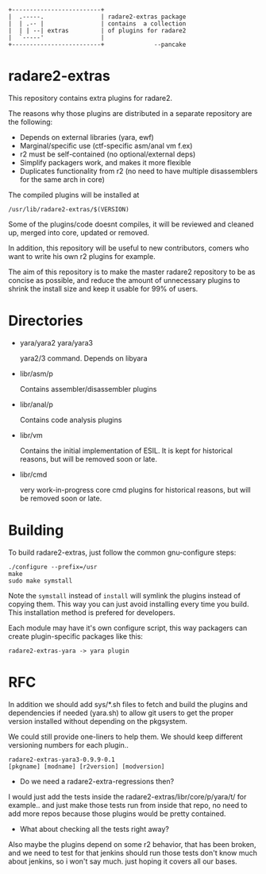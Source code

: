 	+-------------------------+
	|  .-----.                | radare2-extras package
	|  | .-· |                | contains  a collection
	|  | | --| extras         | of plugins for radare2
	|  `-·---'                |
	+-------------------------+              --pancake

radare2-extras
==============
This repository contains extra plugins for radare2.

The reasons why those plugins are distributed in a separate
repository are the following:

* Depends on external libraries (yara, ewf)
* Marginal/specific use (ctf-specific asm/anal vm f.ex)
* r2 must be self-contained (no optional/external deps)
* Simplify packagers work, and makes it more flexible
* Duplicates functionality from r2 (no need to have
  multiple disassemblers for the same arch in core)

The compiled plugins will be installed at

	/usr/lib/radare2-extras/$(VERSION)

Some of the plugins/code doesnt compiles, it will be reviewed
and cleaned up, merged into core, updated or removed.

In addition, this repository will be useful to new contributors,
comers who want to write his own r2 plugins for example.

The aim of this repository is to make the master radare2
repository to be as concise as possible, and reduce the
amount of unnecessary plugins to shrink the install size and
keep it usable for 99% of users.

Directories
===========

* yara/yara2 yara/yara3

	yara2/3 command. Depends on libyara

* libr/asm/p

	Contains assembler/disassembler plugins

* libr/anal/p

	Contains code analysis plugins

* libr/vm

	Contains the initial implementation of ESIL. It is kept
	for historical reasons, but will be removed soon or late.

* libr/cmd

	very work-in-progress core cmd plugins
	for historical reasons, but will be removed soon or late.

Building
========
To build radare2-extras, just follow the common gnu-configure steps:

	./configure --prefix=/usr
	make
	sudo make symstall

Note the `symstall` instead of `install` will symlink the plugins
instead of copying them. This way you can just avoid installing
every time you build. This installation method is prefered for
developers.

Each module may have it's own configure script, this way
packagers can create plugin-specific packages like this:

	radare2-extras-yara -> yara plugin

RFC
===
	
In addition we should add sys/*.sh files to fetch and build the
plugins and dependencies if needed (yara.sh) to allow git users
to get the proper version installed without depending on the
pkgsystem.

We could still provide one-liners to help them. We should keep
different versioning numbers for each plugin..

	radare2-extras-yara3-0.9.9-0.1
	[pkgname] [modname] [r2version] [modversion]

* Do we need a radare2-extra-regressions then?

I would just add the tests inside the radare2-extras/libr/core/p/yara/t/
for example.. and just make those tests run from inside that
repo, no need to add more repos because those plugins would be
pretty contained.

* What about checking all the tests right away?

Also maybe the plugins depend on some r2 behavior, that has
been broken, and we need to test for that jenkins should run
those tests don't know much about jenkins, so i won't say much.
just hoping it covers all our bases.
